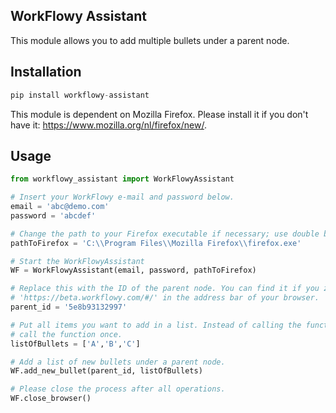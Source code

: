 ## WorkFlowy Assistant
This module allows you to add multiple bullets under a parent node.

## Installation
```python
pip install workflowy-assistant
```

This module is dependent on Mozilla Firefox. Please install it if you don't have it: https://www.mozilla.org/nl/firefox/new/.

## Usage
```python
from workflowy_assistant import WorkFlowyAssistant

# Insert your WorkFlowy e-mail and password below.
email = 'abc@demo.com'
password = 'abcdef'

# Change the path to your Firefox executable if necessary; use double backslash on Windows.
pathToFirefox = 'C:\\Program Files\\Mozilla Firefox\\firefox.exe'

# Start the WorkFlowyAssistant
WF = WorkFlowyAssistant(email, password, pathToFirefox)

# Replace this with the ID of the parent node. You can find it if you zoom in on the parent node and copy the id after
# 'https://beta.workflowy.com/#/' in the address bar of your browser. 
parent_id = '5e8b93132997'

# Put all items you want to add in a list. Instead of calling the function for every item, it is better to generate the list first and
# call the function once.
listOfBullets = ['A','B','C']

# Add a list of new bullets under a parent node.
WF.add_new_bullet(parent_id, listOfBullets)

# Please close the process after all operations.
WF.close_browser()
```